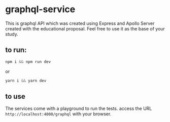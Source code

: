 # graphql-service
This is graphql API which was created using Express and Apollo Server created with the educational proposal.
Feel free to use it as the base of your study.


## to run:
```js
npm i && npm run dev
```
or
```js
yarn i && yarn dev
```

## to use

The services come with a playground to run the tests.
access the URL `http://localhost:4000/graphql` with your browser.
